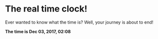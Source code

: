 # The real time clock!

Ever wanted to know what the time is? Well, your journey is about to end!

**The time is Dec 03, 2017, 02:08**